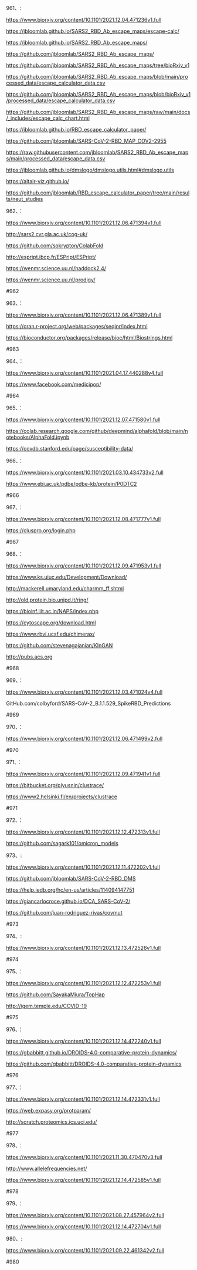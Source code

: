 




















961、:


https://www.biorxiv.org/content/10.1101/2021.12.04.471236v1.full


https://jbloomlab.github.io/SARS2_RBD_Ab_escape_maps/escape-calc/


https://jbloomlab.github.io/SARS2_RBD_Ab_escape_maps/


https://github.com/jbloomlab/SARS2_RBD_Ab_escape_maps/


https://github.com/jbloomlab/SARS2_RBD_Ab_escape_maps/tree/bioRxiv_v1


https://github.com/jbloomlab/SARS2_RBD_Ab_escape_maps/blob/main/processed_data/escape_calculator_data.csv


https://github.com/jbloomlab/SARS2_RBD_Ab_escape_maps/blob/bioRxiv_v1/processed_data/escape_calculator_data.csv


https://github.com/jbloomlab/SARS2_RBD_Ab_escape_maps/raw/main/docs/_includes/escape_calc_chart.html


https://jbloomlab.github.io/RBD_escape_calculator_paper/


https://github.com/jbloomlab/SARS-CoV-2-RBD_MAP_COV2-2955


https://raw.githubusercontent.com/jbloomlab/SARS2_RBD_Ab_escape_maps/main/processed_data/escape_data.csv


https://jbloomlab.github.io/dmslogo/dmslogo.utils.html#dmslogo.utils


https://altair-viz.github.io/


https://github.com/jbloomlab/RBD_escape_calculator_paper/tree/main/results/neut_studies


962、：


https://www.biorxiv.org/content/10.1101/2021.12.06.471394v1.full


http://sars2.cvr.gla.ac.uk/cog-uk/


https://github.com/sokrypton/ColabFold


http://espript.ibcp.fr/ESPript/ESPript/


https://wenmr.science.uu.nl/haddock2.4/


https://wenmr.science.uu.nl/prodigy/


#962


963、：


https://www.biorxiv.org/content/10.1101/2021.12.06.471389v1.full


https://cran.r-project.org/web/packages/seqinr/index.html


https://bioconductor.org/packages/release/bioc/html/Biostrings.html


#963


964、：


https://www.biorxiv.org/content/10.1101/2021.04.17.440288v4.full


https://www.facebook.com/medicipop/


#964


965、：


https://www.biorxiv.org/content/10.1101/2021.12.07.471580v1.full


https://colab.research.google.com/github/deepmind/alphafold/blob/main/notebooks/AlphaFold.ipynb


https://covdb.stanford.edu/page/susceptibility-data/


966、：


https://www.biorxiv.org/content/10.1101/2021.03.10.434733v2.full


https://www.ebi.ac.uk/pdbe/pdbe-kb/protein/P0DTC2


#966


967、：


https://www.biorxiv.org/content/10.1101/2021.12.08.471777v1.full


https://cluspro.org/login.php


#967


968、：


https://www.biorxiv.org/content/10.1101/2021.12.09.471953v1.full


https://www.ks.uiuc.edu/Development/Download/


http://mackerell.umaryland.edu/charmm_ff.shtml


http://old.protein.bio.unipd.it/ring/


https://bioinf.iiit.ac.in/NAPS/index.php


https://cytoscape.org/download.html


https://www.rbvi.ucsf.edu/chimerax/


https://github.com/stevenagajanian/KInGAN


http://pubs.acs.org


#968


969、：


https://www.biorxiv.org/content/10.1101/2021.12.03.471024v4.full


GitHub.com/colbyford/SARS-CoV-2_B.1.1.529_SpikeRBD_Predictions


#969


970、：


https://www.biorxiv.org/content/10.1101/2021.12.06.471499v2.full


#970


971、：


https://www.biorxiv.org/content/10.1101/2021.12.09.471941v1.full


https://bitbucket.org/plyusnin/clustrace/


https://www2.helsinki.fi/en/projects/clustrace


#971


972、：


https://www.biorxiv.org/content/10.1101/2021.12.12.472313v1.full


https://github.com/sagark101/omicron_models


973、:


https://www.biorxiv.org/content/10.1101/2021.12.11.472202v1.full


https://github.com/jbloomlab/SARS-CoV-2-RBD_DMS


https://help.iedb.org/hc/en-us/articles/114094147751


https://giancarlocroce.github.io/DCA_SARS-CoV-2/


https://github.com/juan-rodriguez-rivas/covmut


#973


974、:


https://www.biorxiv.org/content/10.1101/2021.12.13.472526v1.full


#974


975、：


https://www.biorxiv.org/content/10.1101/2021.12.12.472253v1.full


https://github.com/SayakaMiura/TopHap


http://igem.temple.edu/COVID-19


#975


976、：


https://www.biorxiv.org/content/10.1101/2021.12.14.472240v1.full


https://gbabbitt.github.io/DROIDS-4.0-comparative-protein-dynamics/


https://github.com/gbabbitt/DROIDS-4.0-comparative-protein-dynamics


#976


977、：


https://www.biorxiv.org/content/10.1101/2021.12.14.472331v1.full


https://web.expasy.org/protparam/


http://scratch.proteomics.ics.uci.edu/


#977


978、：


https://www.biorxiv.org/content/10.1101/2021.11.30.470470v3.full


http://www.allelefrequencies.net/


https://www.biorxiv.org/content/10.1101/2021.12.14.472585v1.full


#978


979、：


https://www.biorxiv.org/content/10.1101/2021.08.27.457964v2.full


https://www.biorxiv.org/content/10.1101/2021.12.14.472704v1.full


980、:


https://www.biorxiv.org/content/10.1101/2021.09.22.461342v2.full


#980














